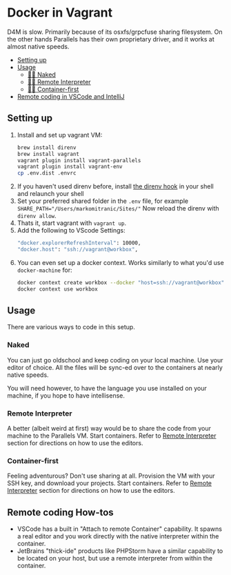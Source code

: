 # Docker in Vagrant

D4M is slow. Primarily because of its osxfs/grpcfuse sharing filesystem. On the other hands Parallels has their own proprietary driver, and it works at almost native speeds.

- [Setting up](#setting-up)
- [Usage](#usage)
    - [👨‍🔧 Naked](#naked)
    - [👨‍⚕️ Remote Interpreter](#remote-interpreter)
    - [👨‍🚀 Container-first](#container-first)
- [Remote coding in VSCode and IntelliJ](#remote-coding)

## Setting up

1. Install and set up vagrant VM:
    ```bash
    brew install direnv
    brew install vagrant
    vagrant plugin install vagrant-parallels
    vagrant plugin install vagrant-env
    cp .env.dist .envrc
    ```
2. If you haven't used direnv before, install [the direnv hook](https://direnv.net/docs/hook.html) in your shell and relaunch your shell
3. Set your preferred shared folder in the `.env` file, for example `SHARE_PATH="/Users/markomitranic/Sites/"` Now reload the direnv with `direnv allow`.
4. Thats it, start vagrant with `vagrant up`.
5. Add the following to VScode Settings:
    ```bash
    "docker.explorerRefreshInterval": 10000,
    "docker.host": "ssh://vagrant@workbox",
    ```
6. You can even set up a docker context. Works similarly to what you'd use `docker-machine` for:
    ```bash
    docker context create workbox --docker "host=ssh://vagrant@workbox"
    docker context use workbox
    ```


## Usage

There are various ways to code in this setup.

### Naked
You can just go oldschool and keep coding on your local machine. Use your editor of choice. All the files will be sync-ed over to the containers at nearly native speeds.

You will need however, to have the language you use installed on your machine, if you hope to have intellisense.

### Remote Interpreter
A better (albeit weird at first) way would be to share the code from your machine to the Parallels VM. Start containers. Refer to [Remote Interpreter](#remote-coding) section for directions on how to use the editors.

### Container-first
Feeling adventurous? Don't use sharing at all. Provision the VM with your SSH key, and download your projects. Start containers. Refer to [Remote Interpreter](#remote-coding) section for directions on how to use the editors.

## Remote coding How-tos
- VSCode has a built in "Attach to remote Container" capability. It spawns a real editor and you work directly with the native interpreter within the container.
- JetBrains "thick-ide" products like PHPStorm have a similar capability to be located on your host, but use a remote interpreter from within the container.
